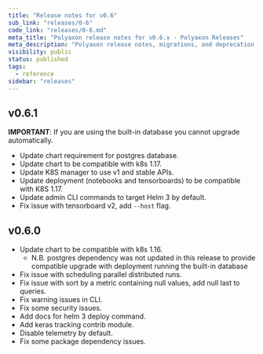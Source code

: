 ```yaml
---
title: "Release notes for v0.6"
sub_link: "releases/0-6"
code_link: "releases/0-6.md"
meta_title: "Polyaxon release notes for v0.6.x - Polyaxon Releases"
meta_description: "Polyaxon release notes, migrations, and deprecation notes for v0.6.x."
visibility: public
status: published
tags:
  - reference
sidebar: "releases"
---
```


## v0.6.1

 **IMPORTANT**: If you are using the built-in database you cannot upgrade automatically.
 
 * Update chart requirement for postgres database.
 * Update chart to be compatible with k8s 1.17.
 * Update K8S manager to use v1 and stable APIs.
 * Update deployment (notebooks and tensorboards) to be compatible with K8S 1.17.
 * Update admin CLI commands to target Helm 3 by default.
 * Fix issue with tensorboard v2, add `--host` flag.

## v0.6.0

 * Update chart to be compatible with k8s 1.16.
    * N.B. postgres dependency was not updated in this release to provide compatible upgrade with deployment running the built-in database 
 * Fix issue with scheduling parallel distributed runs.
 * Fix issue with sort by a metric containing null values, add null last to queries.
 * Fix warning issues in CLI.
 * Fix some security issues.
 * Add docs for helm 3 deploy command.
 * Add keras tracking contrib module.
 * Disable telemetry by default.
 * Fix some package dependency issues.
